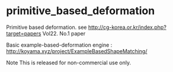 # primitive_based_deformation
Primitive based deformation. see http://cg-korea.or.kr/index.php?target=papers Vol22. No.1 paper

Basic example-based-deformation engine : http://koyama.xyz/project/ExampleBasedShapeMatching/ 

Note
  This is released for non-commercial use only.
  
